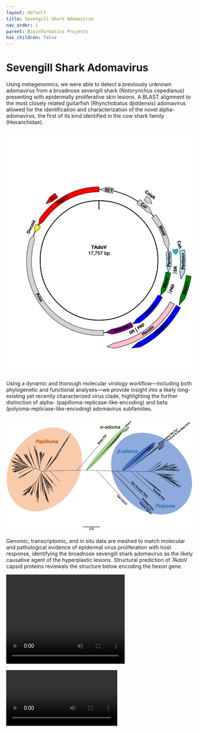 ```yaml
---
layout: default
title: Sevengill Shark Adomavirus
nav_order: 1
parent: Bioinformatics Projects
has_children: false
---
```


# Sevengill Shark Adomavirus

Using metagenomics, we were able to detect a previously unknown adomavirus from a broadnose sevengill shark (Notorynchus cepedianus) presenting with epidermally proliferative skin lesions. A BLAST alignment to the most closely related guitarfish (Rhynchobatus djiddensis) adomavirus allowed for the identification and characterization of the novel alpha-adomavirus, the first of its kind identified in the cow shark family (Hexanchidae).

![virus](/images/7adov_2.png)

Using a dynamic and thorough molecular virology workflow—including both phylogenetic and functional analyses—we provide insight into a likely long-existing yet recently characterized virus clade, highlighting the further distinction of alpha- (papilloma-replicase-like-encoding) and beta (polyoma-replicase-like-encoding) adomavirus subfamilies.

![phylo](/images/7adov_1.png)

Genomic, transcriptomic, and in situ data are meshed to match molecular and pathological evidence of epidermal virus proliferation with host response, identifying the broadnose sevengill shark adomavirus as the likely causative agent of the hyperplastic lesions. Structural prediction of 7AdoV capsid proteins reviewals the structure below encoding the hexon gene.

<video width="320" height="240" controls>
  <source src="/images/7AdoV_movie.mp4" type="video/mp4">
</video>

![hexon](/images/7AdoV_movie.mp4)
